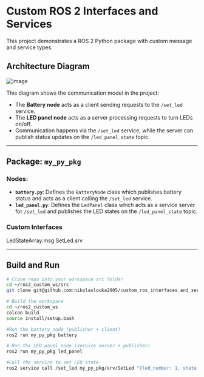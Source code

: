 # Custom ROS 2 Interfaces and Services

This project demonstrates a ROS 2 Python package with custom message and service types.

## Architecture Diagram

![image](https://github.com/user-attachments/assets/831f51d7-60d1-48bd-90c2-a9bf335671f6)


This diagram shows the communication model in the project:

- The **Battery node** acts as a client sending requests to the `/set_led` service.
- The **LED panel node** acts as a server processing requests to turn LEDs on/off.
- Communication happens via the `/set_led` service, while the server can publish status updates on the `/led_panel_state` topic.

---

## Package: `my_py_pkg`

### Nodes:

- **`battery.py`**: Defines the `BatteryNode` class which publishes battery status and acts as a client calling the `/set_led` service.
- **`led_panel.py`**: Defines the `LedPanel` class which acts as a service server for `/set_led` and publishes the LED states on the `/led_panel_state` topic.

### Custom Interfaces
LedStateArray.msg
SetLed.srv

---

## Build and Run

```bash
# Clone repo into your workspace src folder
cd ~/ros2_custom_ws/src
git clone git@github.com:nikolaslouka2005/custom_ros_interfaces_and_services.git
```
```bash
# Build the workspace
cd ~/ros2_custom_ws
colcon build
source install/setup.bash
```
```bash
#Run the battery node (publisher + client)
ros2 run my_py_pkg battery
```
```bash
# Run the LED panel node (service server + publisher)
ros2 run my_py_pkg led_panel
```
```bash
#Call the service to set LED state
ros2 service call /set_led my_py_pkg/srv/SetLed "{led_number: 1, state: true}"
```



